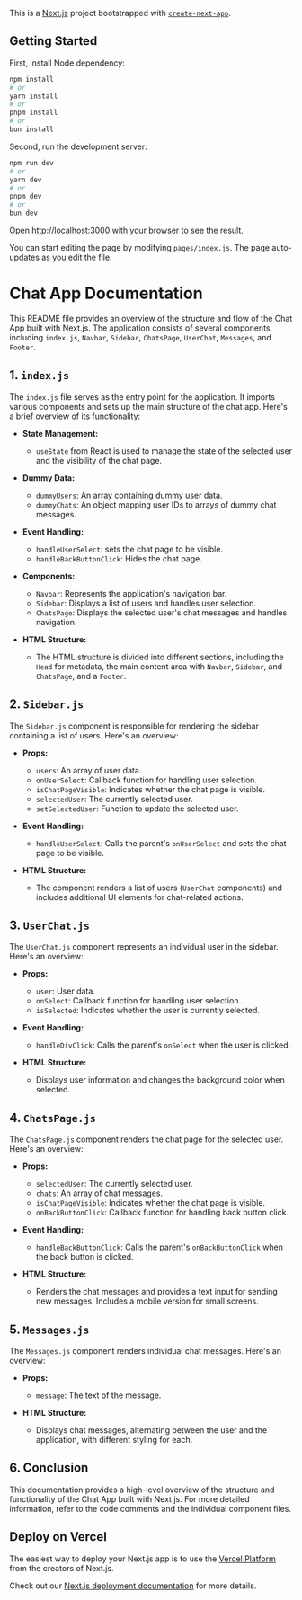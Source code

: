 This is a [Next.js](https://nextjs.org/) project bootstrapped with [`create-next-app`](https://github.com/vercel/next.js/tree/canary/packages/create-next-app).

## Getting Started

First, install Node dependency:

```bash
npm install
# or
yarn install
# or
pnpm install
# or
bun install
```

Second, run the development server:

```bash
npm run dev
# or
yarn dev
# or
pnpm dev
# or
bun dev
```

Open [http://localhost:3000](http://localhost:3000) with your browser to see the result.

You can start editing the page by modifying `pages/index.js`. The page auto-updates as you edit the file.


# Chat App Documentation

This README file provides an overview of the structure and flow of the Chat App built with Next.js. The application consists of several components, including `index.js`, `Navbar`, `Sidebar`, `ChatsPage`, `UserChat`, `Messages`, and `Footer`.

## 1. `index.js`

The `index.js` file serves as the entry point for the application. It imports various components and sets up the main structure of the chat app. Here's a brief overview of its functionality:

- **State Management:**
  - `useState` from React is used to manage the state of the selected user and the visibility of the chat page.

- **Dummy Data:**
  - `dummyUsers`: An array containing dummy user data.
  - `dummyChats`: An object mapping user IDs to arrays of dummy chat messages.

- **Event Handling:**
  - `handleUserSelect`: sets the chat page to be visible.
  - `handleBackButtonClick`: Hides the chat page.

- **Components:**
  - `Navbar`: Represents the application's navigation bar.
  - `Sidebar`: Displays a list of users and handles user selection.
  - `ChatsPage`: Displays the selected user's chat messages and handles navigation.

- **HTML Structure:**
  - The HTML structure is divided into different sections, including the `Head` for metadata, the main content area with `Navbar`, `Sidebar`, and `ChatsPage`, and a `Footer`.

## 2. `Sidebar.js`

The `Sidebar.js` component is responsible for rendering the sidebar containing a list of users. Here's an overview:

- **Props:**
  - `users`: An array of user data.
  - `onUserSelect`: Callback function for handling user selection.
  - `isChatPageVisible`: Indicates whether the chat page is visible.
  - `selectedUser`: The currently selected user.
  - `setSelectedUser`: Function to update the selected user.

- **Event Handling:**
  - `handleUserSelect`: Calls the parent's `onUserSelect` and sets the chat page to be visible.

- **HTML Structure:**
  - The component renders a list of users (`UserChat` components) and includes additional UI elements for chat-related actions.

## 3. `UserChat.js`

The `UserChat.js` component represents an individual user in the sidebar. Here's an overview:

- **Props:**
  - `user`: User data.
  - `onSelect`: Callback function for handling user selection.
  - `isSelected`: Indicates whether the user is currently selected.

- **Event Handling:**
  - `handleDivClick`: Calls the parent's `onSelect` when the user is clicked.

- **HTML Structure:**
  - Displays user information and changes the background color when selected.

## 4. `ChatsPage.js`

The `ChatsPage.js` component renders the chat page for the selected user. Here's an overview:

- **Props:**
  - `selectedUser`: The currently selected user.
  - `chats`: An array of chat messages.
  - `isChatPageVisible`: Indicates whether the chat page is visible.
  - `onBackButtonClick`: Callback function for handling back button click.

- **Event Handling:**
  - `handleBackButtonClick`: Calls the parent's `onBackButtonClick` when the back button is clicked.

- **HTML Structure:**
  - Renders the chat messages and provides a text input for sending new messages. Includes a mobile version for small screens.

## 5. `Messages.js`

The `Messages.js` component renders individual chat messages. Here's an overview:

- **Props:**
  - `message`: The text of the message.

- **HTML Structure:**
  - Displays chat messages, alternating between the user and the application, with different styling for each.

## 6. Conclusion

This documentation provides a high-level overview of the structure and functionality of the Chat App built with Next.js. For more detailed information, refer to the code comments and the individual component files.



## Deploy on Vercel

The easiest way to deploy your Next.js app is to use the [Vercel Platform](https://vercel.com/new?utm_medium=default-template&filter=next.js&utm_source=create-next-app&utm_campaign=create-next-app-readme) from the creators of Next.js.

Check out our [Next.js deployment documentation](https://nextjs.org/docs/deployment) for more details.


